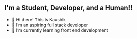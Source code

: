 ## I'm a Student, Developer, and a Human!!

- 👋 Hi there! This is Kaushik
- 👀 I’m an aspiring full stack developer
- 🌱 I’m currently learning front end development

<!---
kaushikk18/kaushikk18 is a ✨ special ✨ repository because its `README.md` (this file) appears on your GitHub profile.
You can click the Preview link to take a look at your changes.
--->
